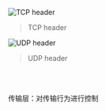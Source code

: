 ![TCP header](https://upload.wikimedia.org/wikipedia/commons/d/da/TCP_header.png)
> TCP header

![UDP header](https://upload.wikimedia.org/wikipedia/commons/0/0c/UDP_header.png)
> UDP header

</br></br>

传输层：对传输行为进行控制